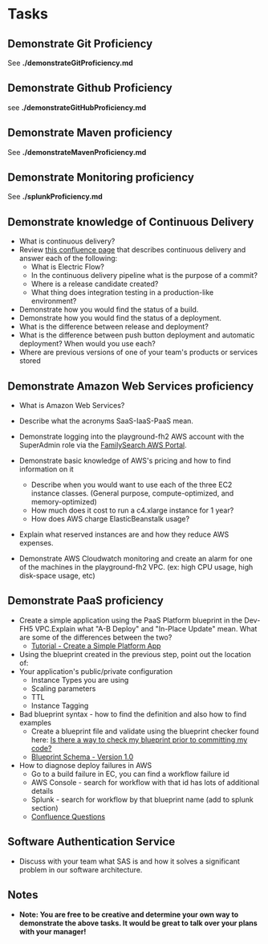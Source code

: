 # Tasks

## Demonstrate Git Proficiency

See **./demonstrateGitProficiency.md**

## Demonstrate Github Proficiency

see **./demonstrateGitHubProficiency.md**

## Demonstrate Maven proficiency

See **./demonstrateMavenProficiency.md**

## Demonstrate Monitoring proficiency

See **./splunkProficiency.md**

## Demonstrate knowledge of Continuous Delivery

* What is continuous delivery?
* Review [this confluence page](https://fhconfluence.churchofjesuschrist.org/display/EPT/Continuous+Delivery) that describes continuous delivery and answer each of the following:
    * What is Electric Flow?
    * In the continuous delivery pipeline what is the purpose of a commit?
    * Where is a release candidate created?
    * What thing does integration testing in a production-like environment?
* Demonstrate how you would find the status of a build.
* Demonstrate how you would find the status of a deployment.
* What is the difference between release and deployment?
* What is the difference between push button deployment and automatic deployment?  When would you use each?
* Where are previous versions of one of your team's products or services stored


## Demonstrate Amazon Web Services proficiency

* What is Amazon Web Services?
* Describe what the acronyms SaaS-IaaS-PaaS mean.
* Demonstrate logging into the playground-fh2 AWS account with the SuperAdmin role via the [FamilySearch AWS Portal](https://fhconfluence.churchofjesuschrist.org/display/DPT/Engineering+Tools+Portal+-+AWS+Access).
* Demonstrate basic knowledge of AWS's pricing and how to find information on it
    * Describe when you would want to use each of the three EC2 instance classes. (General purpose, compute-optimized, and memory-optimized)
    * How much does it cost to run a c4.xlarge instance for 1 year?
    * How does AWS charge ElasticBeanstalk usage?
* Explain what reserved instances are and how they reduce AWS expenses.

* Demonstrate AWS Cloudwatch monitoring and create an alarm for one of the machines in the playground-fh2 VPC.  (ex: high CPU usage, high disk-space usage, etc)


## Demonstrate PaaS proficiency

* Create a simple application using the PaaS Platform blueprint in the Dev-FH5 VPC.Explain what "A-B Deploy" and "In-Place Update" mean.  What are some of the differences between the two?
    * [Tutorial - Create a Simple Platform App](https://fhconfluence.churchofjesuschrist.org/display/DPT/Tutorial+-+Create+a+Simple+Platform+App)
* Using the blueprint created in the previous step, point out the location of:
* Your application's public/private configuration
    * Instance Types you are using
    * Scaling parameters
    * TTL
    * Instance Tagging
* Bad blueprint syntax - how to find the definition and also how to find examples
    * Create a blueprint file and validate using the blueprint checker found here: [Is there a way to check my blueprint prior to committing my code?](https://fhconfluence.churchofjesuschrist.org/questions/65540828/is-there-a-way-to-check-my-blueprint-prior-to-committing-my-code)
    * [Blueprint Schema - Version 1.0](https://fhconfluence.churchofjesuschrist.org/display/DPT/Blueprint+Schema+-+Version+1.0)
* How to diagnose deploy failures in AWS
    * Go to a build failure in EC, you can find a workflow failure id
    * AWS Console - search for workflow with that id has lots of additional details
    * Splunk - search for workflow by that blueprint name (add to splunk section)
    * [Confluence Questions](https://fhconfluence.churchofjesuschrist.org/questions)


## Software Authentication Service

* Discuss with your team what SAS is and how it solves a significant problem in our software architecture.

## Notes

* **Note: You are free to be creative and determine your own way to demonstrate the above tasks. It would be great to talk over your plans with your manager!**